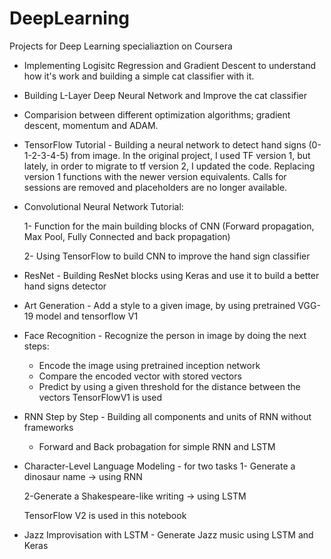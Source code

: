 # DeepLearning

Projects for Deep Learning specialiaztion on Coursera

* Implementing Logisitc Regression and Gradient Descent to understand how it's work and building a simple cat classifier with it.

* Building L-Layer Deep Neural Network and Improve the cat classifier

* Comparision between different optimization algorithms; gradient descent, momentum and ADAM.

* TensorFlow Tutorial - Building a neural network to detect hand signs (0-1-2-3-4-5) from image. In the original project, I used TF version 1, but lately, in order to migrate to tf version 2, I updated the code. Replacing version 1 functions with the newer version equivalents. Calls for sessions are removed and placeholders are no longer available.

* Convolutional Neural Network Tutorial:
    
    1- Function for the main building blocks of CNN (Forward propagation, Max Pool, Fully Connected and back propagation)
    
    2- Using TensorFlow to build CNN to improve the hand sign classifier
    
* ResNet - Building ResNet blocks using Keras and use it to build a better hand signs detector

* Art Generation - Add a style to a given image, by using pretrained VGG-19 model and tensorflow V1

* Face Recognition - Recognize the person in image by doing the next steps:
    * Encode the image using pretrained inception network
    * Compare the encoded vector with stored vectors
    * Predict by using a given threshold for the distance between the vectors
 TensorFlowV1 is used

* RNN Step by Step - Building all components and units of RNN without frameworks
    * Forward and Back probagation for simple RNN and LSTM

* Character-Level Language Modeling - for two tasks
    1- Generate a dinosaur name -> using RNN
    
    2-Generate a Shakespeare-like writing -> using LSTM
    
    TensorFlow V2 is used in this notebook

* Jazz Improvisation with LSTM - Generate Jazz music using LSTM and Keras

